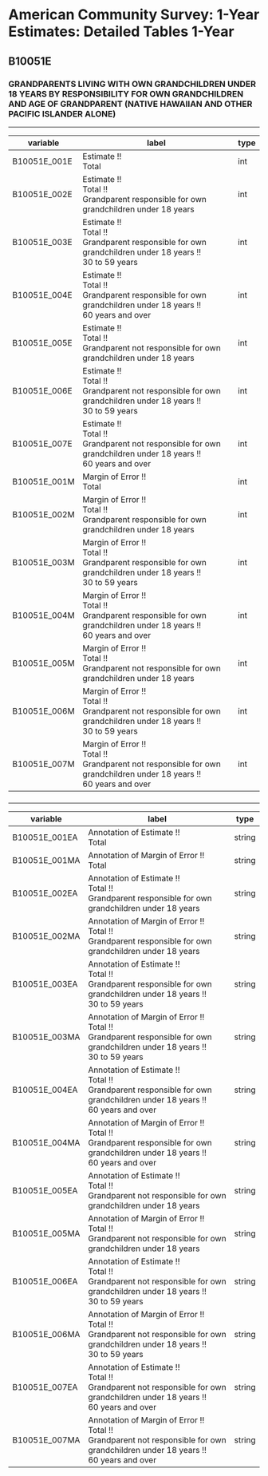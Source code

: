 # American Community Survey: 1-Year Estimates: Detailed Tables 1-Year

## B10051E

### GRANDPARENTS LIVING WITH OWN GRANDCHILDREN UNDER 18 YEARS BY RESPONSIBILITY FOR OWN GRANDCHILDREN AND AGE OF GRANDPARENT (NATIVE HAWAIIAN AND OTHER PACIFIC ISLANDER ALONE)

___

| variable | label | type |
| ----- | ----- | ----- |
| B10051E_001E | Estimate !!<br>Total | int |
| B10051E_002E | Estimate !!<br>Total !!<br>Grandparent responsible for own grandchildren under 18 years | int |
| B10051E_003E | Estimate !!<br>Total !!<br>Grandparent responsible for own grandchildren under 18 years !!<br>30 to 59 years | int |
| B10051E_004E | Estimate !!<br>Total !!<br>Grandparent responsible for own grandchildren under 18 years !!<br>60 years and over | int |
| B10051E_005E | Estimate !!<br>Total !!<br>Grandparent not responsible for own grandchildren under 18 years | int |
| B10051E_006E | Estimate !!<br>Total !!<br>Grandparent not responsible for own grandchildren under 18 years !!<br>30 to 59 years | int |
| B10051E_007E | Estimate !!<br>Total !!<br>Grandparent not responsible for own grandchildren under 18 years !!<br>60 years and over | int |
| B10051E_001M | Margin of Error !!<br>Total | int |
| B10051E_002M | Margin of Error !!<br>Total !!<br>Grandparent responsible for own grandchildren under 18 years | int |
| B10051E_003M | Margin of Error !!<br>Total !!<br>Grandparent responsible for own grandchildren under 18 years !!<br>30 to 59 years | int |
| B10051E_004M | Margin of Error !!<br>Total !!<br>Grandparent responsible for own grandchildren under 18 years !!<br>60 years and over | int |
| B10051E_005M | Margin of Error !!<br>Total !!<br>Grandparent not responsible for own grandchildren under 18 years | int |
| B10051E_006M | Margin of Error !!<br>Total !!<br>Grandparent not responsible for own grandchildren under 18 years !!<br>30 to 59 years | int |
| B10051E_007M | Margin of Error !!<br>Total !!<br>Grandparent not responsible for own grandchildren under 18 years !!<br>60 years and over | int |
### 

___

| variable | label | type |
| ----- | ----- | ----- |
| B10051E_001EA | Annotation of Estimate !!<br>Total | string |
| B10051E_001MA | Annotation of Margin of Error !!<br>Total | string |
| B10051E_002EA | Annotation of Estimate !!<br>Total !!<br>Grandparent responsible for own grandchildren under 18 years | string |
| B10051E_002MA | Annotation of Margin of Error !!<br>Total !!<br>Grandparent responsible for own grandchildren under 18 years | string |
| B10051E_003EA | Annotation of Estimate !!<br>Total !!<br>Grandparent responsible for own grandchildren under 18 years !!<br>30 to 59 years | string |
| B10051E_003MA | Annotation of Margin of Error !!<br>Total !!<br>Grandparent responsible for own grandchildren under 18 years !!<br>30 to 59 years | string |
| B10051E_004EA | Annotation of Estimate !!<br>Total !!<br>Grandparent responsible for own grandchildren under 18 years !!<br>60 years and over | string |
| B10051E_004MA | Annotation of Margin of Error !!<br>Total !!<br>Grandparent responsible for own grandchildren under 18 years !!<br>60 years and over | string |
| B10051E_005EA | Annotation of Estimate !!<br>Total !!<br>Grandparent not responsible for own grandchildren under 18 years | string |
| B10051E_005MA | Annotation of Margin of Error !!<br>Total !!<br>Grandparent not responsible for own grandchildren under 18 years | string |
| B10051E_006EA | Annotation of Estimate !!<br>Total !!<br>Grandparent not responsible for own grandchildren under 18 years !!<br>30 to 59 years | string |
| B10051E_006MA | Annotation of Margin of Error !!<br>Total !!<br>Grandparent not responsible for own grandchildren under 18 years !!<br>30 to 59 years | string |
| B10051E_007EA | Annotation of Estimate !!<br>Total !!<br>Grandparent not responsible for own grandchildren under 18 years !!<br>60 years and over | string |
| B10051E_007MA | Annotation of Margin of Error !!<br>Total !!<br>Grandparent not responsible for own grandchildren under 18 years !!<br>60 years and over | string |

